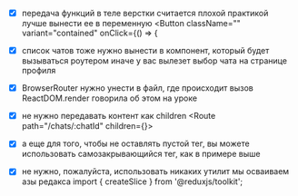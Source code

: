 - [x] передача функций в теле верстки считается плохой практикой лучше вынести ее в переменную
<Button className="" variant="contained" onClick={() => {

- [x] список чатов тоже нужно вынести в компонент, который будет вызываться роутером
иначе у вас вылезет выбор чата на странице профиля

- [x] BrowserRouter нужно унести в файл, где происходит вызов ReactDOM.render
говорила об этом на уроке

- [x] не нужно передавать контент как children
<Route path="/chats/:chatId" children={<MessageList chats={chatList} />}>

- [x] а еще для того, чтобы не оставлять пустой тег, вы можете использовать самозакрывающийся тег, как в примере выше
<Route path="/chats/:chatId" children={MessageList}></Route>

- [x] не нужно, пожалуйста, использовать никаких утилит
мы осваиваем азы редакса
import { createSlice } from '@reduxjs/toolkit';